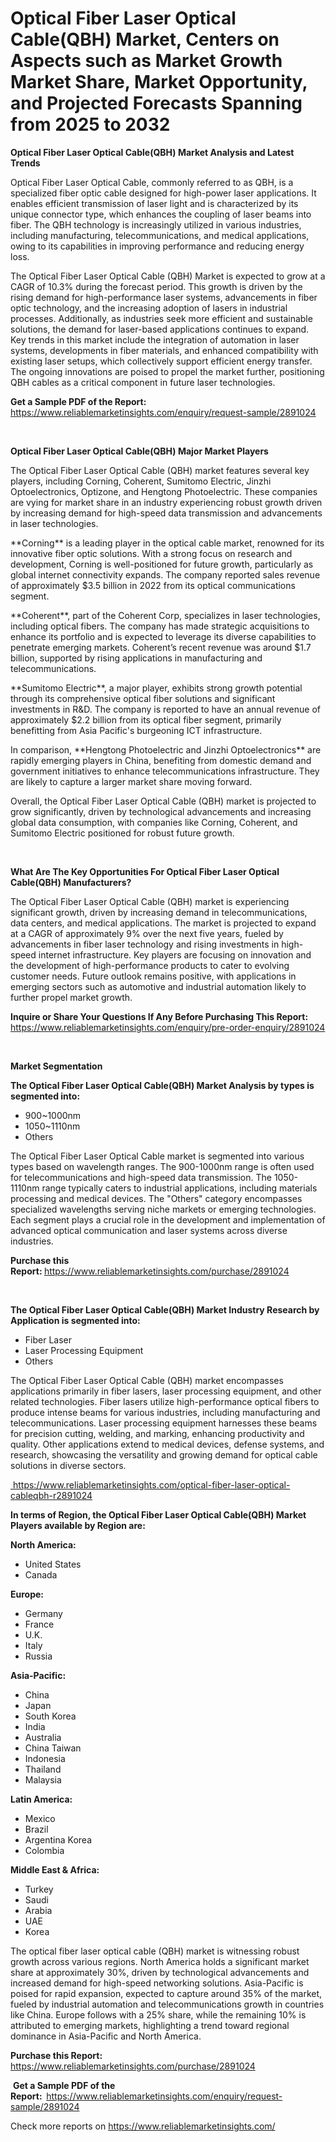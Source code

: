 <p><h1>Optical Fiber Laser Optical Cable(QBH) Market, Centers on Aspects such as Market Growth Market Share, Market Opportunity, and Projected Forecasts Spanning from 2025 to 2032</h1></p><p><strong>Optical Fiber Laser Optical Cable(QBH) Market Analysis and Latest Trends</strong></p>
<p><p>Optical Fiber Laser Optical Cable, commonly referred to as QBH, is a specialized fiber optic cable designed for high-power laser applications. It enables efficient transmission of laser light and is characterized by its unique connector type, which enhances the coupling of laser beams into fiber. The QBH technology is increasingly utilized in various industries, including manufacturing, telecommunications, and medical applications, owing to its capabilities in improving performance and reducing energy loss.</p><p>The Optical Fiber Laser Optical Cable (QBH) Market is expected to grow at a CAGR of 10.3% during the forecast period. This growth is driven by the rising demand for high-performance laser systems, advancements in fiber optic technology, and the increasing adoption of lasers in industrial processes. Additionally, as industries seek more efficient and sustainable solutions, the demand for laser-based applications continues to expand. Key trends in this market include the integration of automation in laser systems, developments in fiber materials, and enhanced compatibility with existing laser setups, which collectively support efficient energy transfer. The ongoing innovations are poised to propel the market further, positioning QBH cables as a critical component in future laser technologies.</p></p>
<p><strong>Get a Sample PDF of the Report:&nbsp;</strong> <a href="https://www.reliablemarketinsights.com/enquiry/request-sample/2891024?utm_campaign=3010&utm_medium=2&utm_source=Github&utm_content=ia&utm_term=14032025&utm_id=optical-fiber-laser-optical-cableqbh">https://www.reliablemarketinsights.com/enquiry/request-sample/2891024</a></p>
<p>&nbsp;</p>
<p><strong>Optical Fiber Laser Optical Cable(QBH) Major Market Players</strong></p>
<p><p>The Optical Fiber Laser Optical Cable (QBH) market features several key players, including Corning, Coherent, Sumitomo Electric, Jinzhi Optoelectronics, Optizone, and Hengtong Photoelectric. These companies are vying for market share in an industry experiencing robust growth driven by increasing demand for high-speed data transmission and advancements in laser technologies.</p><p>**Corning** is a leading player in the optical cable market, renowned for its innovative fiber optic solutions. With a strong focus on research and development, Corning is well-positioned for future growth, particularly as global internet connectivity expands. The company reported sales revenue of approximately $3.5 billion in 2022 from its optical communications segment.</p><p>**Coherent**, part of the Coherent Corp, specializes in laser technologies, including optical fibers. The company has made strategic acquisitions to enhance its portfolio and is expected to leverage its diverse capabilities to penetrate emerging markets. Coherent’s recent revenue was around $1.7 billion, supported by rising applications in manufacturing and telecommunications.</p><p>**Sumitomo Electric**, a major player, exhibits strong growth potential through its comprehensive optical fiber solutions and significant investments in R&D. The company is reported to have an annual revenue of approximately $2.2 billion from its optical fiber segment, primarily benefitting from Asia Pacific's burgeoning ICT infrastructure.</p><p>In comparison, **Hengtong Photoelectric and Jinzhi Optoelectronics** are rapidly emerging players in China, benefiting from domestic demand and government initiatives to enhance telecommunications infrastructure. They are likely to capture a larger market share moving forward.</p><p>Overall, the Optical Fiber Laser Optical Cable (QBH) market is projected to grow significantly, driven by technological advancements and increasing global data consumption, with companies like Corning, Coherent, and Sumitomo Electric positioned for robust future growth.</p></p>
<p>&nbsp;</p>
<p><strong>What Are The Key Opportunities For Optical Fiber Laser Optical Cable(QBH) Manufacturers?</strong></p>
<p><p>The Optical Fiber Laser Optical Cable (QBH) market is experiencing significant growth, driven by increasing demand in telecommunications, data centers, and medical applications. The market is projected to expand at a CAGR of approximately 9% over the next five years, fueled by advancements in fiber laser technology and rising investments in high-speed internet infrastructure. Key players are focusing on innovation and the development of high-performance products to cater to evolving customer needs. Future outlook remains positive, with applications in emerging sectors such as automotive and industrial automation likely to further propel market growth.</p></p>
<p><strong>Inquire or Share Your Questions If Any Before Purchasing This Report:</strong> <a href="https://www.reliablemarketinsights.com/enquiry/pre-order-enquiry/2891024?utm_campaign=3010&utm_medium=2&utm_source=Github&utm_content=ia&utm_term=14032025&utm_id=optical-fiber-laser-optical-cableqbh">https://www.reliablemarketinsights.com/enquiry/pre-order-enquiry/2891024</a></p>
<p>&nbsp;</p>
<p><strong>Market Segmentation</strong></p>
<p><strong>The Optical Fiber Laser Optical Cable(QBH) Market Analysis by types is segmented into:</strong></p>
<p><ul><li>900~1000nm</li><li>1050~1110nm</li><li>Others</li></ul></p>
<p><p>The Optical Fiber Laser Optical Cable market is segmented into various types based on wavelength ranges. The 900-1000nm range is often used for telecommunications and high-speed data transmission. The 1050-1110nm range typically caters to industrial applications, including materials processing and medical devices. The "Others" category encompasses specialized wavelengths serving niche markets or emerging technologies. Each segment plays a crucial role in the development and implementation of advanced optical communication and laser systems across diverse industries.</p></p>
<p><strong>Purchase this Report:&nbsp;</strong><a href="https://www.reliablemarketinsights.com/purchase/2891024?utm_campaign=3010&utm_medium=2&utm_source=Github&utm_content=ia&utm_term=14032025&utm_id=optical-fiber-laser-optical-cableqbh">https://www.reliablemarketinsights.com/purchase/2891024</a></p>
<p>&nbsp;</p>
<p><strong>The Optical Fiber Laser Optical Cable(QBH) Market Industry Research by Application is segmented into:</strong></p>
<p><ul><li>Fiber Laser</li><li>Laser Processing Equipment</li><li>Others</li></ul></p>
<p><p>The Optical Fiber Laser Optical Cable (QBH) market encompasses applications primarily in fiber lasers, laser processing equipment, and other related technologies. Fiber lasers utilize high-performance optical fibers to produce intense beams for various industries, including manufacturing and telecommunications. Laser processing equipment harnesses these beams for precision cutting, welding, and marking, enhancing productivity and quality. Other applications extend to medical devices, defense systems, and research, showcasing the versatility and growing demand for optical cable solutions in diverse sectors.</p></p>
<p><a href="https://www.reliablemarketinsights.com/optical-fiber-laser-optical-cableqbh-r2891024?utm_campaign=3010&utm_medium=2&utm_source=Github&utm_content=ia&utm_term=14032025&utm_id=optical-fiber-laser-optical-cableqbh">&nbsp;https://www.reliablemarketinsights.com/optical-fiber-laser-optical-cableqbh-r2891024</a></p>
<p><strong>In terms of Region, the Optical Fiber Laser Optical Cable(QBH) Market Players available by Region are:</strong></p>
<p>
    <p> <strong> North America: </strong>
        <ul>
            <li>United States</li>
            <li>Canada</li>
        </ul>
        </p> 
    <p> <strong> Europe: </strong>
        <ul>
            <li>Germany</li>
            <li>France</li>
            <li>U.K.</li>
            <li>Italy</li>
            <li>Russia</li>
        </ul>
        </p> 
    <p> <strong> Asia-Pacific: </strong>
        <ul>
            <li>China</li>
            <li>Japan</li>
            <li>South Korea</li>
            <li>India</li>
            <li>Australia</li>
            <li>China Taiwan</li>
            <li>Indonesia</li>
            <li>Thailand</li>
            <li>Malaysia</li>
        </ul>
        </p> 
    <p> <strong> Latin America: </strong>
        <ul>
            <li>Mexico</li>
            <li>Brazil</li>
            <li>Argentina Korea</li>
            <li>Colombia</li>
        </ul>
        </p> 
    <p> <strong> Middle East & Africa: </strong>
        <ul>
            <li>Turkey</li>
            <li>Saudi</li>
            <li>Arabia</li>
            <li>UAE</li>
            <li>Korea</li>
        </ul>
    </p>
    </p>
<p><p>The optical fiber laser optical cable (QBH) market is witnessing robust growth across various regions. North America holds a significant market share at approximately 30%, driven by technological advancements and increased demand for high-speed networking solutions. Asia-Pacific is poised for rapid expansion, expected to capture around 35% of the market, fueled by industrial automation and telecommunications growth in countries like China. Europe follows with a 25% share, while the remaining 10% is attributed to emerging markets, highlighting a trend toward regional dominance in Asia-Pacific and North America.</p></p>
<p><strong>Purchase this Report: </strong><a href="https://www.reliablemarketinsights.com/purchase/2891024?utm_campaign=3010&utm_medium=2&utm_source=Github&utm_content=ia&utm_term=14032025&utm_id=optical-fiber-laser-optical-cableqbh">https://www.reliablemarketinsights.com/purchase/2891024</a></p>
<p>&nbsp;<strong>Get a Sample PDF of the Report:&nbsp;&nbsp;</strong><a href="https://www.reliablemarketinsights.com/enquiry/request-sample/2891024?utm_campaign=3010&utm_medium=2&utm_source=Github&utm_content=ia&utm_term=14032025&utm_id=optical-fiber-laser-optical-cableqbh">https://www.reliablemarketinsights.com/enquiry/request-sample/2891024</a></p>
<p><strong></strong></p>
<p>Check more reports on <a href="https://www.reliablemarketinsights.com/?utm_campaign=3010&utm_medium=2&utm_source=Github&utm_content=ia&utm_term=14032025&utm_id=optical-fiber-laser-optical-cableqbh">https://www.reliablemarketinsights.com/</a></p>
